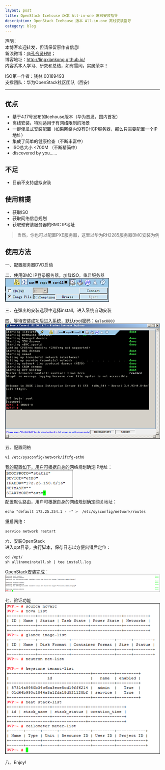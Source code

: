 ```yaml
---
layout: post
title: OpenStack Icehouse 版本 All-in-one 离线安装指导
description: OpenStack Icehouse 版本 All-in-one 离线安装指导
category: blog
---
```


声明：  
本博客欢迎转发，但请保留原作者信息!  
新浪微博：[@孔令贤HW](http://weibo.com/lingxiankong)；   
博客地址：<http://lingxiankong.github.io/>  
内容系本人学习、研究和总结，如有雷同，实属荣幸！

ISO第一作者：钱林 00189493  
支撑团队：华为OpenStack社区团队（西安）

----------

## 优点
* 基于4.17号发布的Icehouse版本（华为首发，国内首发）
* 离线安装，特别适用于有网络限制的场景
* 一键傻瓜式安装配置（如果网络内没有DHCP服务器，那么只需要配置一个IP地址）
* 集成了简单的健康检查（不断丰富中）
* ISO总大小 <700M （不断精简中）
* discovered by you……

## 不足
* 目前不支持虚拟安装

## 使用前提
* 获取ISO
* 获取网络信息规划
* 获取预安装服务器的BMC IP地址

> 当然，你也可以配置PXE服务器，这里以华为RH2285服务器BMC安装为例

## 使用方法
一、配置服务器DVD启动  

二、使用BMC IP登录服务器，加载ISO，重启服务器  
![](/images/2014-04-29-openstack-icehouse-allinone/1.png)

三、在弹出的安装选项中选择install，进入系统自动安装

四、等待安装成功后进入系统，默认root密码：`Galax8800`  
![](/images/2014-04-29-openstack-icehouse-allinone/2.png)

五、配置网络

    vi /etc/sysconfig/network/ifcfg-eth0

我的配置如下，用户可根据自身的网络规划确定IP地址：  
![](/images/2014-04-29-openstack-icehouse-allinone/3.png)  
配置默认路由，用户可根据自身的网络规划确定网关地址：  

    echo "default 172.25.254.1 - -" >  /etc/sysconfig/network/routes

重启网络：  

    service network restart

六、安装OpenStack  
进入opt目录，执行脚本，保存日志以方便出错后定位：  

    cd /opt/
    sh allinoneinstall.sh | tee install.log

OpenStack安装完成：  
![](/images/2014-04-29-openstack-icehouse-allinone/4.png)  

七、验证功能  
![](/images/2014-04-29-openstack-icehouse-allinone/5.png)

八、Enjoy!